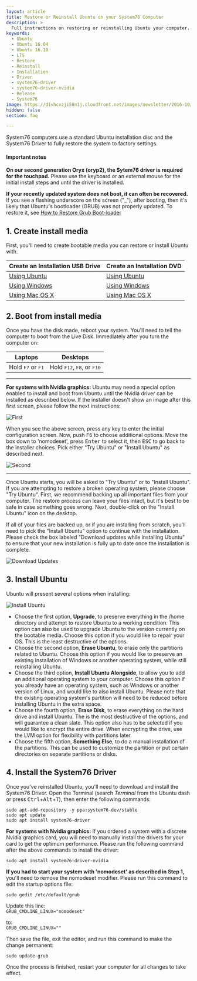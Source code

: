 ```yaml
---
layout: article
title: Restore or Reinstall Ubuntu on your System76 Computer
description: >
  Full instructions on restoring or reinstalling Ubuntu your computer.
keywords:
  - Ubuntu
  - Ubuntu 16.04
  - Ubuntu 16.10
  - LTS
  - Restore
  - Reinstall
  - Installation
  - Driver
  - system76-driver
  - system76-driver-nvidia
  - Release
  - System76
image: https://d1vhcvzji58n1j.cloudfront.net/images/newsletter/2016-10/16-c1f27f8de8.10.jpg
hidden: false
section: faq

---
```


System76 computers use a standard Ubuntu installation disc and the System76 Driver to fully restore the system to factory settings.

#### Important notes

**On our second generation Oryx (oryp2), the Sytem76 driver is required for the touchpad.**  Please use the keyboard or an external mouse for the initial install steps and until the driver is installed.

**If your recently updated system does not boot, it can often be recovered.**  If you see a flashing underscore on the screen ("\_"), after booting, then it's likely that Ubuntu's bootloader (GRUB) was not properly updated.  To restore it, see [How to Restore Grub Boot-loader](http://docs.system76.com/articles/grub)


## 1. Create install media

First, you'll need to create bootable media you can restore or install Ubuntu with.

Create an Installation USB Drive  | Create an Installation DVD
--------------------------------- | ---------------------------
[Using Ubuntu](http://www.ubuntu.com/download/desktop/create-a-usb-stick-on-ubuntu) | [Using Ubuntu](http://www.ubuntu.com/download/desktop/burn-a-dvd-on-ubuntu)
[Using Windows](http://www.ubuntu.com/download/desktop/create-a-usb-stick-on-windows) | [Using Windows](http://www.ubuntu.com/download/desktop/burn-a-dvd-on-windows)
[Using Mac OS X](http://www.ubuntu.com/download/desktop/create-a-usb-stick-on-mac-osx) | [Using Mac OS X](http://www.ubuntu.com/download/desktop/burn-a-dvd-on-mac-osx)


## 2. Boot from install media

Once you have the disk made, reboot your system.  You'll need to tell the computer to boot from the Live Disk.  Immediately after you turn the computer on:

Laptops                             | Desktops
----------------------------------- | ------------------------------------
Hold <kbd>F7</kbd> or <kbd>F1</kbd> | Hold <kbd>F12</kbd>, <kbd>F8</kbd>, or <kbd>F10</kbd>

---

**For systems with Nvidia graphics:** Ubuntu may need a special option enabled to install and boot from Ubuntu until the Nvidia driver can be installed as described below.  If the installer doesn't show an image after this first screen, please follow the next instructions:

![First](/images/restore/first.png)

When you see the above screen, press any key to enter the initial configuration screen.  Now, push <kbd>F6</kbd> to choose additional options.  Move the box down to 'nomodeset', press <kbd>Enter</kbd> to select it, then <kbd>ESC</kbd> to go back to the installer choices.  Pick either "Try Ubuntu" or "Install Ubuntu" as described next.

![Second](/images/restore/second.png)

---

Once Ubuntu starts, you will be asked to "Try Ubuntu" or to "Install Ubuntu".  If you are attempting to restore a broken operating system, please choose "Try Ubuntu".  First, we recommend backing up all important files from your computer.  The restore process can leave your files intact, but it's best to be safe in case something goes wrong.  Next, double-click on the "Install Ubuntu" icon on the desktop.

If all of your files are backed up, or if you are installing from scratch, you'll need to pick the "Install Ubuntu" option to continue with the installation.  Please check the box labeled "Download updates while installing Ubuntu" to ensure that your new installation is fully up to date once the installation is complete.

![Download Updates](/images/restore/updates.png)


## 3. Install Ubuntu

Ubuntu will present several options when installing:

![Install Ubuntu](/images/restore/install.png)

- Choose the first option, **Upgrade**, to preserve everything in the /home directory and attempt to restore Ubuntu to a working condition.  This option can also be used to upgrade Ubuntu to the version currently on the bootable media.  Choose this option if you would like to repair your OS.  This is the least destructive of the options.
- Choose the second option, **Erase Ubuntu**, to erase only the partitions related to Ubuntu.  Choose this option if you would like to preserve an existing installation of Windows or another operating system, while still reinstalling Ubuntu.
- Choose the third option, **Install Ubuntu Alongside**, to allow you to add an additional operating system to your computer.  Choose this option if you already have an operating system, such as Windows or another version of Linux, and would like to also install Ubuntu.  Please note that the existing operating system's partition will need to be reduced before installing Ubuntu in the extra space.
- Choose the fourth option, **Erase Disk**, to erase everything on the hard drive and install Ubuntu.  The is the most destructive of the options, and will guarantee a clean slate.  This option also has to be selected if you would like to encrypt the entire drive.  When encrypting the drive, use the LVM option for flexibility with partitions later.
- Choose the fifth option, **Something Else**, to do a manual installation of the partitions.  This can be used to customize the partition or put certain directories on separate partitions or disks.


## 4. Install the System76 Driver

Once you've reinstalled Ubuntu, you'll need to download and install the System76 Driver.  Open the Terminal (search _Terminal_ from the Ubuntu dash or press <kbd>Ctrl</kbd>+<kbd>Alt</kbd>+<kbd>T</kbd>), then enter the following commands:

```
sudo apt-add-repository -y ppa:system76-dev/stable
sudo apt update
sudo apt install system76-driver
```

**For systems with Nvidia graphics:** If you ordered a system with a discrete Nvidia graphics card, you will need to manually install the drivers for your card to get the optimum performance.  Please run the following command after the above commands to install the driver:

```
sudo apt install system76-driver-nvidia
```
**If you had to start your system with 'nomodeset' as described in Step 1,** you'll need to remove the nomodeset modifier.  Please run this command to edit the startup options file:

`sudo gedit /etc/default/grub`

Update this line:<br/>
`GRUB_CMDLINE_LINUX="nomodeset"`

to:<br/>
`GRUB_CMDLINE_LINUX=""`

Then save the file, exit the editor, and run this command to make the change permanent:  

`sudo update-grub`


Once the process is finished, restart your computer for all changes to take effect.
